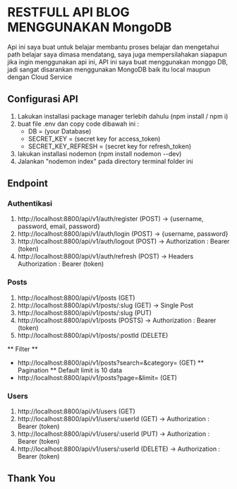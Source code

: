 # RESTFULL API BLOG MENGGUNAKAN MongoDB

Api ini saya buat untuk belajar membantu proses belajar dan mengetahui path belajar saya dimasa mendatang, saya juga mempersilahakan siapapun jika ingin menggunakan api ini,
API ini saya buat menggunakan monggo DB, jadi sangat disarankan menggunakan MongoDB baik itu local maupun dengan Cloud Service

## Configurasi API

1.  Lakukan installasi package manager terlebih dahulu (npm install / npm i)
2.  buat file .env
    dan copy code dibawah ini :
    - DB = (your Database)
    - SECRET_KEY = (secret key for access_token)
    - SECRET_KEY_REFRESH = (secret key for refresh_token)
3.  lakukan installasi nodemon (npm install nodemon --dev)
4.  Jalankan "nodemon index" pada directory terminal folder ini

## Endpoint

### Authentikasi

1.  http://localhost:8800/api/v1/auth/register (POST) -> {username, password, email, password}
2.  http://localhost:8800/api/v1/auth/login (POST) -> {username, password}
3.  http://localhost:8800/api/v1/auth/logout (POST) -> Authorization : Bearer (token)
4.  http://localhost:8800/api/v1/auth/refresh (POST) -> Headers Authorization : Bearer (token)

### Posts

1.  http://localhost:8800/api/v1/posts (GET)
2.  http://localhost:8800/api/v1/posts/:slug (GET) -> Single Post
3.  http://localhost:8800/api/v1/posts/:slug (PUT)
4.  http://localhost:8800/api/v1/posts (POSTS) -> Authorization : Bearer (token)
5.  http://localhost:8800/api/v1/posts/:postId (DELETE)

** Filter **

- http://localhost:8800/api/v1/posts?search=&category= (GET)
  ** Pagination **
  Default limit is 10 data
- http://localhost:8800/api/v1/posts?page=&limit= (GET)

### Users

1.  http://localhost:8800/api/v1/users (GET)
2.  http://localhost:8800/api/v1/users/:userId (GET) -> Authorization : Bearer (token)
3.  http://localhost:8800/api/v1/users/:userId (PUT) -> Authorization : Bearer (token)
4.  http://localhost:8800/api/v1/users/:userId (DELETE) -> Authorization : Bearer (token)

## Thank You
